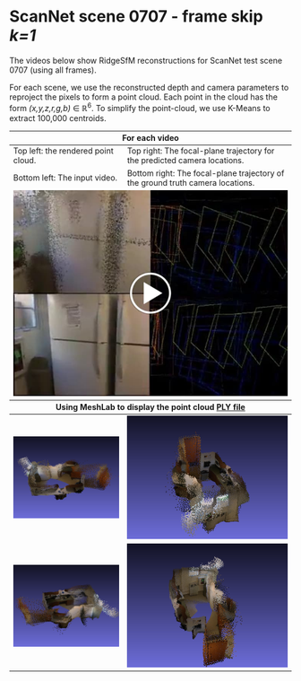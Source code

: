 # ScanNet scene 0707 - frame skip _k=1_

The videos below show RidgeSfM reconstructions for ScanNet test scene 0707 (using all frames).

For each scene, we use the reconstructed depth and camera parameters to reproject the pixels to form a point cloud.
Each point in the cloud has the form _(x,y,z,r,g,b)_ ∈ ℝ<sup>6</sup>.
To simplify the point-cloud, we use K-Means to extract 100,000 centroids.

<table style="table-layout: fixed; width: 100%;">
<thead>
  <tr>
    <th colspan="2">For each video</th>
  </tr>
</thead>
<tbody>
  <tr>
    <td>Top left: the rendered point cloud.<br></td>
    <td>Top right: The focal-plane trajectory for the predicted camera locations.</td>
  </tr>
  <tr>
    <td>Bottom left: The input video.</td>
    <td>Bottom right: The focal-plane trajectory of the ground truth camera locations.</td>
  </tr>
  <tr>
  <td colspan="2">
<a href="https://drive.google.com/file/d/1z-Ir6RevtX6biIut59ngH4KmMk8mlZRH/view" title="RidgeSfm - ScanNet scene 0707 frameskip k=1"><img src="scene0_frameskip1.jpg" alt="RidgeSfm - ScanNet scene 0707 frameskip k=1" /></a>
</td>
  </tr>
</tbody>

<thead>
  <tr>
    <th colspan="2">Using MeshLab to display the point cloud <a href="scene0_frameskip1.ply"> PLY file </a></th>
  </tr>
</thead>

<tr>
<td><img src="scene0_0.png" width="320" alt="ScanNet reconstruction" /></td>
<td><img src="scene0_1.png" width="320" alt="ScanNet reconstruction" /></td>
</tr>
<tr>
<td><img src="scene0_2.png" width="320" alt="ScanNet reconstruction" /></td>
<td><img src="scene0_3.png" width="320" alt="ScanNet reconstruction" /></td>
</tr>
</table>
